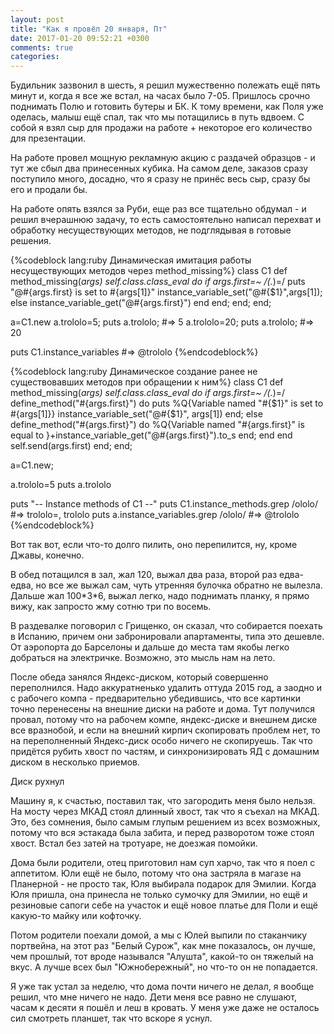 ```yaml
---
layout: post
title: "Как я провёл 20 января, Пт"
date: 2017-01-20 09:52:21 +0300
comments: true
categories: 
---
```

Будильник зазвонил в шесть, я решил мужественно полежать ещё пять минут и, когда я все же встал, на часах было 7-05. Пришлось срочно поднимать Полю и готовить бутеры и БК. К тому времени, как Поля уже оделась, малыш ещё спал, так что мы потащились в путь вдвоем. С собой я взял сыр для продажи на работе + некоторое его количество для презентации.

На работе провел мощную рекламную акцию с раздачей образцов - и тут же сбыл два принесенных кубика. На самом деле, заказов сразу поступило много, досадно, что я сразу не принёс весь сыр, сразу бы его и продали бы.

На работе опять взялся за Руби, еще раз все тщательно обдумал - и решил вчерашнюю задачу, то есть самостоятельно написал перехват и обработку несуществующих методов, не подглядывая в готовые решения.

{%codeblock lang:ruby Динамическая имитация работы несуществующих методов через method_missing%}
class C1
     def method_missing(*args)
          self.class.class_eval do
               if args.first=~ /(.*)=/
                    puts "@#{args.first} is set to #{args[1]}"
                    instance_variable_set("@#{$1}",args[1]);
               else
                    instance_variable_get("@#{args.first}")
               end
          end;
     end;
end;

a=C1.new
a.trololo=5;
puts a.trololo; #=> 5
a.trololo=20;
puts a.trololo; #=> 20

puts C1.instance_variables #=> @trololo
{%endcodeblock%}

{%codeblock lang:ruby Динамическое создание ранее не существовавших методов при обращении к ним%}
class C1
     def method_missing(*args)
          self.class.class_eval do
               if args.first=~ /(.*)=/
                    define_method("#{args.first}") do
                         puts %Q{Variable named "#{$1}" is set to #{args[1]}}
                         instance_variable_set("@#{$1}", args[1])
                    end;
               else
                    define_method("#{args.first}") do
                         %Q{Variable named "#{args.first}" is equal to }+instance_variable_get("@#{args.first}").to_s
                    end;
               end
          end
     self.send(args.first)
     end;
end;

a=C1.new;

a.trololo=5
puts a.trololo

puts "-- Instance methods of C1 --"
puts C1.instance_methods.grep /ololo/ #=> trololo=, trololo
puts a.instance_variables.grep /ololo/ #=> @trololo
{%endcodeblock%}

Вот так вот, если что-то долго пилить, оно перепилится, ну, кроме Джавы, конечно.

В обед потащился в зал, жал 120, выжал два раза, второй раз едва-едва, но все же выжал сам, чуть утренняя булочка обратно не вылезла. Дальше жал 100\*3\*6, выжал легко, надо поднимать планку, я прямо вижу, как запросто жму сотню три по восемь.

В раздевалке поговорил с Грищенко, он сказал, что собирается поехать в Испанию, причем они забронировали апартаменты, типа это дешевле. От аэропорта до Барселоны и дальше до места там якобы легко добраться на электричке. Возможно, это мысль нам на лето.

После обеда занялся Яндекс-диском, который совершенно переполнился. Надо аккуратненько удалить оттуда 2015 год, а заодно и с рабочего компа - предварительно убедившись, что все картинки точно перенесены на внешние диски на работе и дома. Тут получился провал, потому что на рабочем компе, яндекс-диске и внешнем диске все вразнобой, и если на внешний кирпич скопировать проблем нет, то на переполненный Яндекс-диск особо ничего не скопируешь. Так что придётся рубить хвост по частям, и синхронизировать ЯД с домашним диском в несколько приемов.

Диск рухнул

Машину я, к счастью, поставил так, что загородить меня было нельзя. На мосту через МКАД стоял длинный хвост, так что я съехал на МКАД. Это, без сомнения, было самым глупым решением из всех возможных, потому что вся эстакада была забита, и перед разворотом тоже стоял хвост. Встал без затей на тротуаре, не доезжая помойки.

Дома были родители, отец приготовил нам суп харчо, так что я поел с аппетитом. Юли ещё не было, потому что она застряла в магазе на Планерной - не просто так, Юля выбирала подарок для Эмилии. Когда Юля пришла, она принесла не только сумочку для Эмилии, но ещё и резиновые сапоги себе на участок и ещё новое платье для Поли и ещё какую-то майку или кофточку.

Потом родители поехали домой, а мы с Юлей выпили по стаканчику портвейна, на этот раз "Белый Сурож", как мне показалось, он лучше, чем прошлый, тот вроде назывался "Алушта", какой-то он тяжелый на вкус. А лучше всех был "Южнобережный", но что-то он не попадается.

Я уже так устал за неделю, что дома почти ничего не делал, я вообще решил, что мне ничего не надо. Дети меня все равно не слушают, часам к десяти я пошёл и леш в кровать. У меня уже даже не осталось сил смотреть планшет, так что вскоре я уснул.